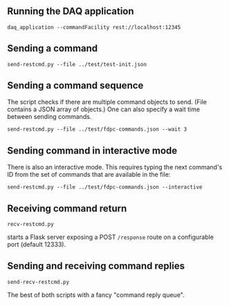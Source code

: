 ## Running the DAQ application
    daq_application --commandFacility rest://localhost:12345

## Sending a command

    send-restcmd.py --file ../test/test-init.json

## Sending a command sequence
The script checks if there are multiple command objects to send. (File contains a JSON array of objects.)
One can also specify a wait time between sending commands.

    send-restcmd.py --file ../test/fdpc-commands.json --wait 3

## Sending command in interactive mode
There is also an interactive mode. This requires typing the next command's ID from the set of commands that are available in the file:

    send-restcmd.py --file ../test/fdpc-commands.json --interactive

## Receiving command return

    recv-restcmd.py

starts a Flask server exposing a POST `/response` route on a configurable port (default 12333).

## Sending and receiving command replies

    send-recv-restcmd.py

The best of both scripts with a fancy "command reply queue".